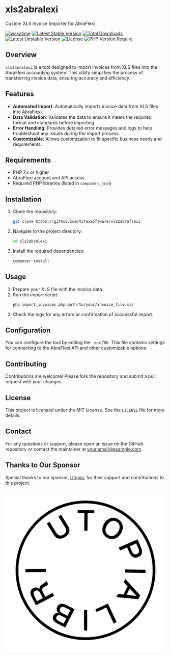 # xls2abralexi

Custom XLS Invoice Importer for AbraFlexi

[![wakatime](https://wakatime.com/badge/user/5abba9ca-813e-43ac-9b5f-b1cfdf3dc1c7/project/5de83ee4-0e40-4f93-a833-2d25484890ef.svg)](https://wakatime.com/badge/user/5abba9ca-813e-43ac-9b5f-b1cfdf3dc1c7/project/5de83ee4-0e40-4f93-a833-2d25484890ef)
[![Latest Stable Version](http://poser.pugx.org/VitexSoftware/xls2abraflexi/v)](https://packagist.org/packages/VitexSoftware/xls2abraflexi) [![Total Downloads](http://poser.pugx.org/VitexSoftware/xls2abraflexi/downloads)](https://packagist.org/packages/VitexSoftware/xls2abraflexi) [![Latest Unstable Version](http://poser.pugx.org/VitexSoftware/xls2abraflexi/v/unstable)](https://packagist.org/packages/VitexSoftware/xls2abraflexi) [![License](http://poser.pugx.org/VitexSoftware/xls2abraflexi/license)](https://packagist.org/packages/VitexSoftware/xls2abraflexi) [![PHP Version Require](http://poser.pugx.org/VitexSoftware/xls2abraflexi/require/php)](https://packagist.org/packages/VitexSoftware/xls2abraflexi)

## Overview

`xls2abralexi` is a tool designed to import invoices from XLS files into the AbraFlexi accounting system. This utility simplifies the process of transferring invoice data, ensuring accuracy and efficiency.

## Features

- **Automated Import**: Automatically imports invoice data from XLS files into AbraFlexi.
- **Data Validation**: Validates the data to ensure it meets the required format and standards before importing.
- **Error Handling**: Provides detailed error messages and logs to help troubleshoot any issues during the import process.
- **Customizable**: Allows customization to fit specific business needs and requirements.

## Requirements

- PHP 7.x or higher
- AbraFlexi account and API access
- Required PHP libraries (listed in `composer.json`)

## Installation

1. Clone the repository:
    ```sh
    git clone https://github.com/VitexSoftware/xls2abraflexi
    ```
2. Navigate to the project directory:
    ```sh
    cd xls2abralexi
    ```
3. Install the required dependencies:
    ```sh
    composer install
    ```

## Usage

1. Prepare your XLS file with the invoice data.
2. Run the import script:
    ```sh
    php import_invoices.php path/to/your/invoice_file.xls
    ```
3. Check the logs for any errors or confirmation of successful import.

## Configuration

You can configure the tool by editing the `.env` file. This file contains settings for connecting to the AbraFlexi API and other customizable options.

## Contributing

Contributions are welcome! Please fork the repository and submit a pull request with your changes.

## License

This project is licensed under the MIT License. See the `LICENSE` file for more details.

## Contact

For any questions or support, please open an issue on the GitHub repository or contact the maintainer at your.email@example.com.

## Thanks to Our Sponsor

Special thanks to our sponsor, [Utopia](https://utopia.cz/), for their support and contributions to this project.

![Project Logo](utopialibri.svg)

